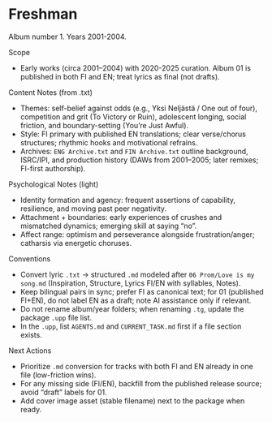 # Freshman
Album number 1. Years 2001-2004.

Scope
- Early works (circa 2001–2004) with 2020-2025 curation. Album 01 is published in both FI and EN; treat lyrics as final (not drafts).

Content Notes (from .txt)
- Themes: self-belief against odds (e.g., Yksi Neljästä / One out of four), competition and grit (To Victory or Ruin), adolescent longing, social friction, and boundary-setting (You’re Just Awful).
- Style: FI primary with published EN translations; clear verse/chorus structures; rhythmic hooks and motivational refrains.
- Archives: `ENG Archive.txt` and `FIN Archive.txt` outline background, ISRC/IPI, and production history (DAWs from 2001–2005; later remixes; FI-first authorship).

Psychological Notes (light)
- Identity formation and agency: frequent assertions of capability, resilience, and moving past peer negativity.
- Attachment + boundaries: early experiences of crushes and mismatched dynamics; emerging skill at saying “no”.
- Affect range: optimism and perseverance alongside frustration/anger; catharsis via energetic choruses.

Conventions
- Convert lyric `.txt` → structured `.md` modeled after `06 Prom/Love is my song.md` (Inspiration, Structure, Lyrics FI/EN with syllables, Notes).
- Keep bilingual pairs in sync; prefer FI as canonical text; for 01 (published FI+EN), do not label EN as a draft; note AI assistance only if relevant.
- Do not rename album/year folders; when renaming `.tg`, update the package `.upp` file list.
- In the `.upp`, list `AGENTS.md` and `CURRENT_TASK.md` first if a file section exists.

Next Actions
- Prioritize `.md` conversion for tracks with both FI and EN already in one file (low-friction wins).
- For any missing side (FI/EN), backfill from the published release source; avoid “draft” labels for 01.
- Add cover image asset (stable filename) next to the package when ready.
